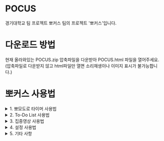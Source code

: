 # POCUS
경기대학교 팀 프로젝트 뽀커스 팀의 프로젝트 '뽀커스'입니다.



# 다운로드 방법
현재 올라와있는 POCUS.zip 압축파일을 다운받아 POCUS.html 파일을 열어주세요. (압축파일로 다운받지 않고 html파일만 열면 소리재생이나 이미지 표시가 불가능합니다.)



# 뽀커스 사용법

<details><summary>1. 뽀모도로 타이머 사용법
</summary>
  
  - 시작 버튼을 눌러 타이머를 시작 해보세요!
  
  - 일시정지 버튼을 눌러 타이머를 일시정지 시킬 수 있습니다.
  
  - 리셋버튼을 누르면 타이머가 초기화됩니다. (집중모드로 강제전환되는 점 주의해주세요.)
  
  - 모드전환 버튼을 누르면 집중모드와 휴식모드를 전환 가능합니다.
  
  - 톱니바퀴 버튼을 눌러 시간을 설정해 자신만의 타이머를 만들 수 있습니다. 수행하려는 업무에 맞게 조정해주세요.

  - 타이머의 기본값은 25분 집중, 5분휴식 사이클 4번이후 30분의 긴 휴식입니다.
  
    *톱니바퀴 버튼에서는 집중시간과 휴식 시간만 조정 가능합니다. 긴 휴식은 설정창에서 설정 가능합니다.*
  
</details>

<details><summary>2. To-Do List 사용법
</summary>
  
  - 달력 아이콘을 누르면 날짜 설정이 가능합니다.

  - 입력창에 해야할 일을 적어주세요. 필요에 따라 옆의 시계 아이콘을 눌러 목표 시간을 설정 할 수 있습니다.

  - 추가된 리스트 왼쪽에 위치한 햄버거바를 잡고 드래그하여 리스트의 순서를 바꿀 수 있습니다.

  - 햄버거바 옆 체크박스를 누르는 즉시 완료상태가 되며, 완료 기록란에 완료한 할 일과 목표시간, 완료한 시간이 표시됩니다.

  - 휴지통 아이콘을 눌러 할 일을 리스트에서 삭제할 수 있습니다.
</details>

<details><summary>3. 집중영상 사용법
</summary>

  - 집중영상 창에서 원하는 집중용 영상을 재생해보세요!

  - 다른 창에 들어가도 재생은 끊기지 않으니 안심하세요.
</details>

<details><summary>4. 설정 사용법
</summary>

  - 설정창 에서는 상세한 타이머의 설정이 가능합니다.

  - 집중시간, 휴식시간, 긴 휴식시간을 설정하여 자신만의 집중 루틴을 만들어보세요.

  - 사운드 설정을 통해 집중 모드와 휴식 모드가 끝났을 때 알림 여부를 설정 가능합니다.

  - 집중 완료음과 휴식 완료음을 테스트 해볼 수 있습니다.

  - 설정저장 버튼을 눌러 설정을 완료하세요.
</details>

<details><summary>5. 기타 사항
</summary>

  - 화면 아래에 표시되는 동기부여 글귀는 새로고침 하면 랜덤한 글귀로 바뀝니다.

  - 화면 맨 아래의 깃허브 아이콘을 누르면 팀 프로젝트 중 저희 팀이 사용한 깃허브 페이지로 이동합니다.
</details>



